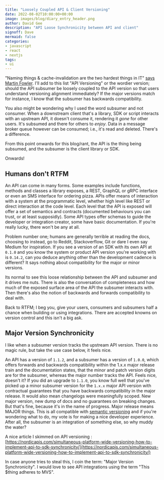```yaml
---
title: "Loosely Coupled API & Client Versioning"
date: 2022-08-02T10:00:00+00:00
image: images/blog/diary_entry_header.png
author: David Gee
description: "API Loose Synchronicity between API and client"
signoff: Dave
mermaid: false
categories: 
- javascript
- react
- nextjs
tags:
- ui
---
```


"Naming things & cache-invalidation are the two hardest things in IT" [says Martin Fowler](https://martinfowler.com/bliki/TwoHardThings.html). I'll add to this list "API Versioning" or the wordier version; should the API subsumer be loosely coupled to the API version so that users understand versioning alignment immediately? If the major versions match for instance, I know that the subsumer has backwards compatibility. 

You also might be wondering why I used the word subsumer and not consumer. When a downstream client that's a library, SDK or script interacts with an upstream API, it doesn't consume it, rendering it *gone* for other users. It's subsumed and there for others to *enjoy*. Data in a message broker queue however can be consumed; i.e., it's read and deleted. There's a difference. 

From this point onwards for this blog/rant, the API is the thing being subsumed, and the subsumer is the client library or SDK. 

Onwards!

## Humans don't RTFM

An API can come in many forms. Some examples include functions, methods and classes a library exposes, a REST, GraphQL or gRPC interface or even an SMS interface for ordering pizza. APIs offer means of interaction with a system at the programmatic level, whether high level like REST or direct interaction at the code level. Each level that the API is exposed will offer a set of semantics and contracts (documented behaviours you can trust, or at least supposidly). Some API types offer schemas to guide the developer or integration creator, some have basic documentation. If you're really lucky, there won't be any at all.

Problem number one; humans are generally terrible at reading the docs, choosing to instead, go to Reddit, Stackoverflow, Git or dare I even say Medium for inspiration. If you see a version of an SDK with its own API at `0.1.0` and you know the system or product API version you're working with is `0.14.2`, can you deduce anything other than the development cadence is different? It says nothing about compatibility for the major or minor versions.

Its normal to see this loose relationship between the API and subsumer and it drives me nuts. There is also the conversation of completeness and how much of the exposed surface area of the API the subsumer interacts with. Then there's also the notion of backwards and forwards compatibility to deal with.

Back to RTFM; I beg you, give your users, consumers and subsumers half a chance when building or using integrations. There are accepted knowns on version control and this isn't a big ask.

## Major Version Synchronicity

I like when a subsumer version tracks the upstream API version. There is no magic rule, but take the use case below, it feels nice.

An API has a version of `1.1.2`, and a subsumer has a version of `1.0.0`, which offers forwards and backwards compatibility within the 1.x.x major release train and the documentation states, that the minor and patch version digits are for the subsumer, whereas the major number tracks the API. Feels nice, doesn't it? If you did an upgrade to `1.1.0`, you know full well that you've picked up a minor subsumer version for the `1.x.x` major API version with contractual guarantees that you have backwards compatibility in the major release. It would also mean changelogs were meaningfully scoped. New major version, new dump of docs and no guarantees on breaking changes. But that's fine, because it's in the name of progress. Major release means MAJOR things. This is all compatible with [semantic versioning](https://semver.org/) and if you're wondering what to do, my vote is for making a nice developer experience. After all, the subsumer is an integration of something else, so why muddy the water?

A nice article I skimmed on API versioning : [https://nordicapis.com/simultaneous-platform-wide-versioning-how-to-implement-api-to-sdk-synchronicity/](https://nordicapis.com/simultaneous-platform-wide-versioning-how-to-implement-api-to-sdk-synchronicity/)

In case anyone tries to steal this, I coin the term: "Major Version Synchronicity". 
I would love to see API integrations using the term "This $thing adheres to MVS".